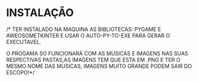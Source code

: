 # INSTALAÇÃO


/* TER INSTALADO NA MAQUINA AS BIBLIOTECAS: PYGAME E AWEOSOMETKINTER E USAR O AUTO-PY-TO-EXE PARA GERAR O EXECUTAVEL.

O PROGAMA SO FUNCIONARÁ COM AS MUSICAS E IMAGENS NAS SUAS RESPECTIVAS PASTAS,AS IMAGENS TEM QUE ESTA EM .PNG E TER O MESMO NOME DAS MUSICAS, IMAGENS MUITO GRANDE
PODEM SAIR DO ESCOPO!*/
